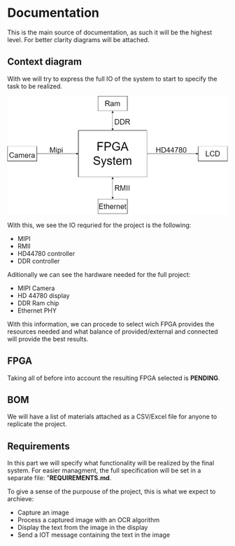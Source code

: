# Documentation

This is the main source of documentation, as such it will be the highest level. For better clarity diagrams will be attached.

##  Context diagram

With we will try to express the full IO of the system to start to specify the task to be realized.

![Context diagram](ContextDiagram.drawio.png)

With this, we see the IO requried for the project is the following:
- MIPI
- RMII
- HD44780 controller
- DDR controller

Aditionally we can see the hardware needed for the full project:
- MIPI Camera
- HD 44780 display
- DDR Ram chip
- Ethernet PHY

With this information, we can procede to select wich FPGA provides the resources needed and what balance of provided/external and connected will provide the best results.

## FPGA

Taking all of before into account the resulting FPGA selected is **PENDING**.

## BOM

We will have a list of materials attached as a CSV/Excel file for anyone to replicate the project.

## Requirements

In this part we will specify what functionality will be realized by the final system. For easier managment, the full specification will be set in a separate file: "**REQUIREMENTS.md**.

To give a sense of the purpouse of the project, this is what we expect to archieve:
+ Capture an image
+ Process a captured image with an OCR algorithm
+ Display the text from the image in the display
+ Send a IOT message containing the text in the image


